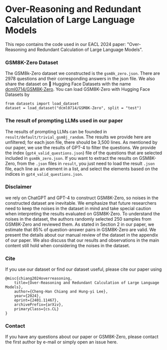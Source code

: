 # Over-Reasoning and Redundant Calculation of Large Language Models

This repo contains the code used in our EACL 2024 paper: "Over-Reasoning and Redundant Calculation of Large Language Models".

### GSM8K-Zero Dataset
The GSM8k-Zero dataset we constructed is the `gsm8k_zero.json`.
There are 2978 questions and their corresponding answers in the json file.
We also share the dataset on 🤗 Hugging Face Datasets with the name [dcml0714/GSM8K-Zero](https://huggingface.co/datasets/dcml0714/GSM8K-Zero).
You can load GSM8K-Zero with Hugging Face Datasets by
```
from datasets import load_dataset
dataset = load_dataset("dcml0714/GSM8K-Zero", split = "test")
```



### The result of prompting LLMs used in our paper
The results of prompting LLMs can be founded in `result/default/trivial_gsm8j_random`.
The results we provide here are unfiltered; for each json file, there should be 3,500 lines.
As mentioned by our paper, we use the results of GPT-4 to filter the questions.
We provide the index (`gpt4_valid_questions.json`) file of the questions that are selected included in `gsm8k_zero.json`.
If you want to extract the results on GSM8K-Zero, from the `.json` files in `result`, you just need to load the result `.json` file, each line as an element in a list, and select the elements based on the indices in `gpt4_valid_questions.json`.

### Disclaimer
we rely on ChatGPT and GPT-4 to construct GSM8K-Zero, so noises in the constructed dataset are inevitable.
We emphasize that future researchers need to keep the noises in the dataset in mind and take special caution when interpreting the results evaluated on GSM8K-Zero.
To understand the noises in the dataset, the authors randomly selected 250 samples from GSM8K-Zero and reviewed them.
As stated in Section 2 in our paper, we estimate that 85% of question-answer pairs in GSM8K-Zero are valid.
We present the details about our manual review of the dataset in the appendix of our paper.
We also discuss that our results and observations in the main content still hold when considering the noises in the dataset.


### Cite
If you use our dataset or find our dataset useful, please cite our paper using
```
@misc{chiang2024overreasoning,
    title={Over-Reasoning and Redundant Calculation of Large Language Models},
    author={Cheng-Han Chiang and Hung-yi Lee},
    year={2024},
    eprint={2401.11467},
    archivePrefix={arXiv},
    primaryClass={cs.CL}
}
```

### Contact
If you have any questions about our paper or GSM8K-Zero, please contact the first author by e-mail or simply open an issue here.

